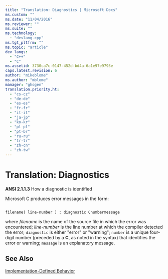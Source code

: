 ```yaml
---
title: "Translation: Diagnostics | Microsoft Docs"
ms.custom: ""
ms.date: "11/04/2016"
ms.reviewer: ""
ms.suite: ""
ms.technology: 
  - "devlang-cpp"
ms.tgt_pltfrm: ""
ms.topic: "article"
dev_langs: 
  - "C++"
  - "C"
ms.assetid: 3730ca7c-0147-452d-bd4a-6a1e97e9793e
caps.latest.revision: 6
author: "mikeblome"
ms.author: "mblome"
manager: "ghogen"
translation.priority.ht: 
  - "cs-cz"
  - "de-de"
  - "es-es"
  - "fr-fr"
  - "it-it"
  - "ja-jp"
  - "ko-kr"
  - "pl-pl"
  - "pt-br"
  - "ru-ru"
  - "tr-tr"
  - "zh-cn"
  - "zh-tw"
---
```

# Translation: Diagnostics
**ANSI 2.1.1.3** How a diagnostic is identified  
  
 Microsoft C produces error messages in the form:  
  
```  
  
filename( line-number ) : diagnostic Cnumbermessage  
```  
  
 where *filename* is the name of the source file in which the error was encountered; *line-number* is the line number at which the compiler detected the error; `diagnostic` is either "error" or "warning"; `number` is a unique four-digit number (preceded by a **C**, as noted in the syntax) that identifies the error or warning; `message` is an explanatory message.  
  
## See Also  
 [Implementation-Defined Behavior](../c-language/implementation-defined-behavior.md)